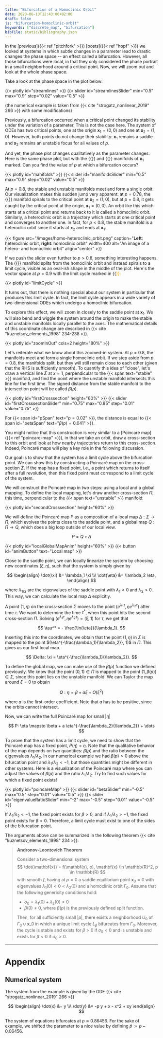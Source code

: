 ```yaml
---
title: "Bifurcation of a Homoclinic Orbit"
date: 2023-06-13T12:43:06+02:00
draft: false
js: "bifurcation-homoclinic-orbit"
keywords: ["discrete_map", "bifurcation"]
bibFile: static/bibliography.json
---
```


In the [previous]({{< ref "pitchfork" >}}) [posts]({{< ref "hopf" >}}) we looked at systems in which subtle changes in a parameter lead to drastic changes the phase space -- an effect called a bifurcation. However, all those bifurcations were local, in that they only considered the phase portrait in a small neighborhood around a critical point. Now, we will zoom out and look at the whole phase space.
<!--more-->

Take a look at the phase space in the plot below:

<!-- Phase plot with a slider for the parameter -->
{{< plotly id="streamlines" >}}
{{< slider id="streamlinesSlider" min="0.5" max="0.9" step="0.02" value="0.5" >}}

(the numerical example is taken from {{< cite "strogatz_nonlinear_2019" 266 >}} with some modifications)

Previously, a bifurcation occurred when a critical point changed its stability under the variation of a parameter. This is not the case here. The system of ODEs has two critical points, one at the origin $\mathbf{x}_1 = (0, 0)$ and one at $\mathbf{x}_2 = (1, 0)$. However, both points do not change their stability: $\mathbf{x}_1$ remains a saddle and $\mathbf{x}_2$ remains an unstable focus for all values of $p$. 

And yet, the phase plot changes qualitatively as the parameter changes. Here is the same phase plot, but with the {{<span text="stable" >}} and {{<span text="unstable" >}} manifolds of $\mathbf{x}_1$ marked. Can you find the value of $p$ at which a bifurcation occurs?

<!-- Same phase plot but with stable/unstable manifold in red -->
{{< plotly id="manifolds" >}}
{{< slider id="manifoldsSlider" min="0.5" max="0.9" step="0.02" value="0.5" >}}

At $p = 0.8$, the stable and unstable manifolds meet and form a single orbit. Our visualization makes this sudden jump very apparent: at $p = 0.78$, the {{<span text="stable" >}} manifold spirals to the critical point at $\mathbf{x}_2 = (1, 0)$, but at $p = 0.8$, it gets caught by the critical point at the origin, $\mathbf{x}_1 = (0, 0)$. An orbit like this which starts at a critical point and returns back to it is called a homoclinic orbit. Similarly, a heteroclinic orbit is a trajectory which starts at one critical point and converges to another one. In fact, for $p < 0.8$, the stable manifold is a heterocliic orbit since it starts at $\mathbf{x}_2$ and ends at $\mathbf{x}_1$.

{{< figure src="/images/homo-heteroclinic_orbit.png" caption="**Left**: heteroclinic orbit, **right**: homoclinic orbit" width=400 alt="An image of a hetero- and homoclinic orbit" align="center" >}}

If we push the slider even further to $p > 0.8$, something interesting happens. The {{<span text="unstable" >}} manifold splits from the homoclinic orbit and instead spirals to a limit cycle, visible as an oval-ish shape in the middle of the plot. Here's the vector space at $p = 0.9$ with the limit cycle marked in {{<span style="color:orange" text="orange" >}}:

{{< plotly id="limitCycle" >}}

It turns out, that there is nothing special about our system in particular that produces this limit cycle. In fact, the limit cycle appears in a wide variety of two-dimensional ODEs which undergo a homoclinic bifurcation. 

To explore this effect, we will zoom in closely to the saddle point at $\mathbf{x}_1$. We will also bend and wiggle the system around the origin to make the stable and unstable manifolds locally parallel to the axes. The mathematical details of this coordinate change are described in {{< cite "kuznetsov_elements_1998" 234-238 >}}.

{{< plotly id="zoomInOut" cols=2 height="80%" >}}

Let's reiterate what we know about this zoomed-in system. At $p = 0.8$, the manifolds meet and form a single homoclinic orbit. If we step aside from $p = 0.8$, the manifolds split, but they will still remain close to each other (given that the RHS is sufficiently smooth). To quantify this idea of "close", let's draw a vertical line $\Sigma$ at $x = 1$, perpendicular to the {{< span text="stable" >}} manifold, and find the point where the unstable manifold intersects this line for the first time. The signed distance from the stable manifold to the intersection point will be called $\beta(p)$. 

{{< plotly id="firstCrosssection" height="60%" >}}
{{< slider id="firstCrosssectionSlider" min="0.75" max="0.85" step="0.01" value="0.75" >}}

For {{< span id="pSpan" text="$p = 0.02$" >}}, the distance is equal to {{< span id="betaSpan" text="$\beta(p) = 0.041$" >}}. 

You might notice that this construction is very similar to a [Poincaré map]({{< ref "poincare-map" >}}), in that we take an orbit, draw a cross-section to this orbit and look at how nearby trajectories return to this cross-section. Indeed, Poincaré maps will play a key role in the following discussion. 

Our goal is to show that the system has a limit cycle above the bifurcation point. We can show this by constructing a Poincaré map on the cross-section $\Sigma$. If the map has a fixed point, i.e., a point which returns to itself after a full revolution, then this fixed point must correspond to a limit cycle of the system. 

We will construct the Poincaré map in two steps: using a local and a global mapping. To define the local mapping, let's draw another cross-section $\Pi$, this time, perpendicular to the {{< span text="unstable" >}} manifold:

{{< plotly id="secondCrosssection" height="60%" >}}

We will define the Poincaré map $P$ as a composition of a local map $\Delta: \Sigma \rightarrow \Pi$, which evolves the points close to the saddle point, and a global map $Q: \Pi \rightarrow Q$, which does a big loop outside of our local view.

$$
P = Q \circ \Delta
$$

{{< plotly id="localGlobalMapAnim" height="60%" >}}
{{< button id="animButton" text="Local map" >}}

Close to the saddle point, we can locally linearize the system by choosing new coordinates $(\xi, \eta)$, such that the system is simply given by

$$
\begin{align}
\dot{\xi} &= \lambda_1 \xi \\\
\dot{\eta} &= \lambda_2 \eta,
\end{align}
$$

where $\lambda_{1/2}$ are the eigenvalues of the saddle point with $\lambda_1 < 0$ and $\lambda_2 > 0$. This way, we can calculate the local map $\Delta$ explicitly. 

A point $(1, \eta)$ on the cross-section $\Sigma$ moves to the point $(e^{\lambda_1 \tau}, \eta e^{\lambda_2 \tau})$ after time $\tau$. We want to determine the time $\tau^*$, when this point hits the second cross-section $\Pi$. Solving $(e^{\lambda_1 \tau}, \eta e^{\lambda_2 \tau}) = (\xi, 1)$ for $\tau$, we get that 

$$
\tau^* = - \frac{\ln{\eta}}{\lambda_1}.
$$

Inserting this into the coordinates, we obtain that the point $(1, \eta)$ in $\Sigma$ is mapped to the point $(\eta^{-\frac{\lambda_1}{\lambda_2}}, 1)$ in $\Pi$. This gives us our first local map. 

$$
\Delta: \xi = \eta^{-\frac{\lambda_1}{\lambda_2}}.
$$

To define the global map, we can make use of the $\beta(p)$ function we defined previously. We know that the point $(0, 1) \in \Pi$ is mapped to the point $(1, \beta(p)) \in \Sigma$, since this point lies on the unstable manifold. We can Taylor the map around $\xi = 0$ to obtain

$$
Q: \eta = \beta + a \xi + O(\xi^2)
$$

where $a$ is the first-order coefficient. Note that $a$ has to be positive, since the orbits cannot intersect. 

Now, we can write the full Poincaré map for small $|\eta|$

$$
P: \eta \mapsto \beta + a \eta^{-\frac{\lambda_2}{\lambda_2}} + \dots
$$

To prove that the system has a limit cycle, we need to show that the Poincaré map has a fixed point, $P(\eta) = \eta$. Note that the qualitative behavior of the map depends on two quantities: $\beta(p)$ and the ratio between the eigenvalues $\lambda_1 / \lambda_2$. In our numerical example we had $\beta(p) > 0$ above the bifurcation point and $\lambda_1 / \lambda_2 < -1$, but those quantities might be different in other systems. Here is a visualization of the Poincaré map where you can adjust the values of $\beta(p)$ and the ratio $\lambda_1 / \lambda_2$. Try to find such values for which a fixed point exists!

<!-- Plots of P where you can change beta? -->
{{< plotly id="poincareMap" >}}
{{< slider id="betaSlider" min="-0.5" max="0.5" step="0.01" value="0.5" >}}
{{< slider id="eigenvalueRatioSlider" min="-2" max="-0.5" step="0.01" value="-0.5" >}}

If $\lambda_1 / \lambda_2 < -1$, the fixed point exists for $\beta > 0$, and if $\lambda_1 / \lambda_2 > -1$, the fixed point exists for $\beta < 0$. Therefore, a limit cycle must exist to one of the sides of the bifurcation point. 

The arguments above can be summarized in the following theorem {{< cite "kuznetsov_elements_1998" 234 >}}:

> **Andronov-Leontovich Theorem**
>
> Consider a two-dimensional system
> $$ \dot{\mathbf{x}} = f(\mathbf{x}, p), \mathbf{x} \in \mathbb{R}^2, p \in \mathbb{R} $$
> with smooth $f$, having at $p = 0$ a saddle equilibrium point $\mathbf{x}_0 = 0$ with eigenvalues $\lambda_1(0) < 0 < \lambda_2(0)$ and a homoclinic orbit $\Gamma_0$. Assume that the following genericity conditions hold:
> * $\sigma_0 = \lambda_1(0) + \lambda_2(0) \neq 0$
> * $\beta(0) \neq 0$, where $\beta(p)$ is the previously defined split function. 
> 
> Then, for all sufficiently small $|p|$, there exists a neighborhood $U_0$ of $\Gamma_0 \cup \mathbf{x}\_0$ in which a unique limit cycle $L_\beta$ bifurcates from $\Gamma_0$. Moreover, the cycle is stable and exists for $\beta > 0$ if $\sigma_0 < 0$ and is unstable and exists for $\beta < 0$ if $\sigma_0 > 0$. 

---

# Appendix

## Numerical system
The system from the example is given by the ODE {{< cite "strogatz_nonlinear_2019" 266 >}}

$$
\begin{align}
\dot{x} &= y \\\
\dot{y} &= -p y + x - x^2 + xy
\end{align}
$$

The system of equations bifurcates at $p \approx 0.86456$. For the sake of example, we shifted the parameter to a nice value by defining $\tilde{p} := p - 0.06456$. 